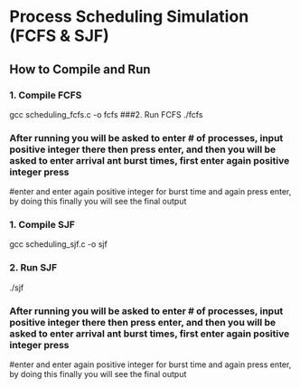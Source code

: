 # Process Scheduling Simulation (FCFS & SJF)

## How to Compile and Run

### 1. Compile FCFS
gcc scheduling_fcfs.c -o fcfs
###2. Run FCFS
./fcfs
### After running you will be asked to enter # of processes, input positive integer there then press enter, and then you will be asked to enter arrival ant burst times, first enter again positive integer press
#enter and enter again positive integer for burst time and again press enter, by doing this finally you will see the final output

### 1. Compile SJF
gcc scheduling_sjf.c -o sjf
### 2. Run SJF
./sjf
### After running you will be asked to enter # of processes, input positive integer there then press enter, and then you will be asked to enter arrival ant burst times, first enter again positive integer press
#enter and enter again positive integer for burst time and again press enter, by doing this finally you will see the final output
